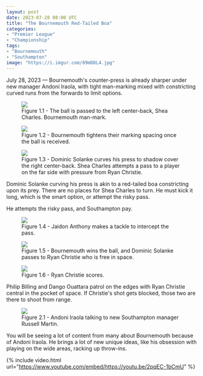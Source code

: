 ```yaml
---
layout: post
date: 2023-07-28 08:00 UTC
title: "The Bournemouth Red-Tailed Boa"
categories:
- "Premier League"
- "Championship"
tags:
- "Bournemouth"
- "Southampton"
image: "https://i.imgur.com/89mD8L4.jpg"
---
```


July 28, 2023 — Bournemouth's counter-press is already sharper under new manager Andoni Iraola, with tight man-marking mixed with constricting curved runs from the forwards to limit options.

<!---more--->

<figure>
    <img src="https://i.imgur.com/dS5hLNV.png">
    <figcaption>Figure 1.1 - The ball is passed to the left center-back, Shea Charles. Bournemouth man-mark.</figcaption>
</figure>

<figure>
    <img src="https://i.imgur.com/89mD8L4.jpg">
    <figcaption>Figure 1.2 - Bournemouth tightens their marking spacing once the ball is received.</figcaption>
</figure>

<figure>
    <img src="https://i.imgur.com/XFupzeR.jpg">
    <figcaption>Figure 1.3 - Dominic Solanke curves his press to shadow cover the right center-back. Shea Charles attempts a pass to a player on the far side with pressure from Ryan Christie.</figcaption>
</figure>

Dominic Solanke curving his press is akin to a red-tailed boa constricting upon its prey. There are no places for Shea Charles to turn. He must kick it long, which is the smart option, or attempt the risky pass.

He attempts the risky pass, and Southampton pay.

<figure>
    <img src="https://i.imgur.com/V7BLvSz.jpg">
    <figcaption>Figure 1.4 - Jaidon Anthony makes a tackle to intercept the pass.</figcaption>
</figure>

<figure>
    <img src="https://i.imgur.com/UsSekWC.jpg">
    <figcaption>Figure 1.5 - Bournemouth wins the ball, and Dominic Solanke passes to Ryan Christie who is free in space.</figcaption>
</figure>

<figure>
    <img src="https://i.imgur.com/9KSKvkK.jpg">
    <figcaption>Figure 1.6 - Ryan Christie scores.</figcaption>
</figure>

Philip Billing and Dango Ouattara patrol on the edges with Ryan Christie central in the pocket of space. If Christie's shot gets blocked, those two are there to shoot from range.

<figure>
    <img src="https://i.imgur.com/GNDvGXc.jpg">
    <figcaption>Figure 2.1 - Andoni Iraola talking to new Southampton manager Russell Martin.</figcaption>
</figure>

You will be seeing a lot of content from many about Bournemouth because of Andoni Iraola. He brings a lot of new unique ideas, like his obsession with playing on the wide areas, racking up throw-ins.

{% include video.html url="https://www.youtube.com/embed/https://youtu.be/2pqEC-1bCmU" %}
